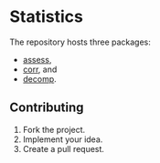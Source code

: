 # Statistics

The repository hosts three packages:

* [assess](assess),
* [corr](corr), and
* [decomp](decomp).

## Contributing

1. Fork the project.
2. Implement your idea.
3. Create a pull request.
